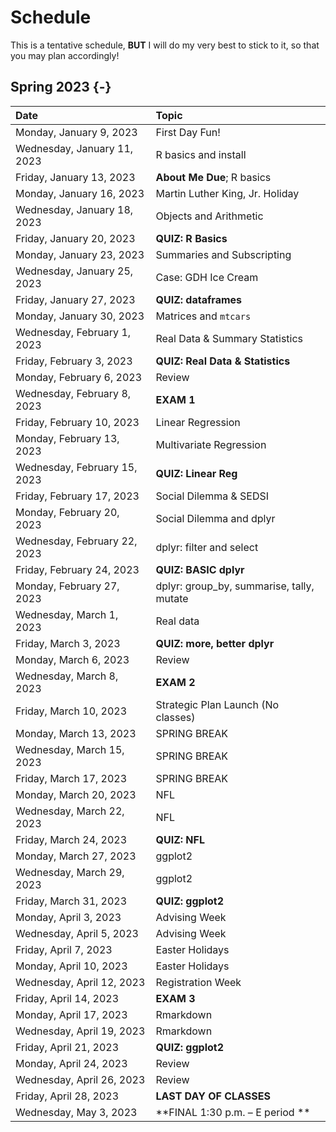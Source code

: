 # Schedule

This is a tentative schedule, **BUT** I will do my very best to stick to it, so that you may plan accordingly!

## Spring 2023  {-}				
				
Date | Topic | 				
|:-------|:------				
| 	Monday, January 9, 2023	| 	First Day Fun!	| 
| 	Wednesday, January 11, 2023	| 	R basics and install	| 
| 	Friday, January 13, 2023	| 	**About Me Due**; R basics	| 
| 	Monday, January 16, 2023	| 	Martin Luther King, Jr. Holiday	| 
| 	Wednesday, January 18, 2023	| 	Objects and Arithmetic	| 
| 	Friday, January 20, 2023	| 	**QUIZ: R Basics** 	| 
| 	Monday, January 23, 2023	| 	Summaries and Subscripting	| 
| 	Wednesday, January 25, 2023	| 	Case: GDH Ice Cream	| 
| 	Friday, January 27, 2023	| 	**QUIZ: dataframes**	| 
| 	Monday, January 30, 2023	| 	Matrices and `mtcars`	|
| 	Wednesday, February 1, 2023	| 	Real Data & Summary Statistics	| 
| 	Friday, February 3, 2023	| 	**QUIZ: Real Data & Statistics**	| 
| 	Monday, February 6, 2023	| 	Review	| 
| 	Wednesday, February 8, 2023	| 	**EXAM 1**	| 
| 	Friday, February 10, 2023	| 	Linear Regression	| 
| 	Monday, February 13, 2023	| 	Multivariate Regression	| 
| 	Wednesday, February 15, 2023	| 	**QUIZ: Linear Reg**	| 
| 	Friday, February 17, 2023	| Social Dilemma & SEDSI		| 
| 	Monday, February 20, 2023	| 	Social Dilemma and dplyr	| 
| 	Wednesday, February 22, 2023	| 	dplyr: filter and select	| 
| 	Friday, February 24, 2023	| 	**QUIZ: BASIC dplyr**	| 
| 	Monday, February 27, 2023	|	dplyr: group_by, summarise, tally, mutate	| 
| 	Wednesday, March 1, 2023	| Real data	 	| 
| 	Friday, March 3, 2023	| **QUIZ: more, better dplyr**	 	| 
| 	Monday, March 6, 2023	| 	Review	| 
| 	Wednesday, March 8, 2023	| 	**EXAM 2**	| 
| 	Friday, March 10, 2023	| 	Strategic Plan Launch (No classes)	| 
|	Monday, March 13, 2023	| 	SPRING BREAK	| 
| 	Wednesday, March 15, 2023	| 	SPRING BREAK	| 
|	Friday, March 17, 2023	| 	SPRING BREAK	| 
|	Monday, March 20, 2023	| 	NFL	| 
|	Wednesday, March 22, 2023	| 	NFL	| 
|	Friday, March 24, 2023	| 	**QUIZ: NFL**	| 
|	Monday, March 27, 2023	| 	ggplot2	| 
|	Wednesday, March 29, 2023	| 	ggplot2	| 
|	Friday, March 31, 2023	| 	**QUIZ: ggplot2**	| 
|	Monday, April 3, 2023	| 	Advising Week	| 
|	Wednesday, April 5, 2023	| 	Advising Week	| 
|	Friday, April 7, 2023	| 	Easter Holidays	| 
|	Monday, April 10, 2023	| 	Easter Holidays	| 
|	Wednesday, April 12, 2023	| 	Registration Week	| 
|	Friday, April 14, 2023	| **EXAM 3**		| 
|	Monday, April 17, 2023	| 	Rmarkdown	| 
|	Wednesday, April 19, 2023	| 	Rmarkdown	| 
|	Friday, April 21, 2023	| 	**QUIZ: ggplot2**	| 
|	Monday, April 24, 2023	| 	Review	| 
|	Wednesday, April 26, 2023	| 	Review	| 
|	Friday, April 28, 2023	| 	**LAST DAY OF CLASSES**	| 
|	Wednesday, May 3, 2023	| 	**FINAL 1:30 p.m. – E period **	| 

